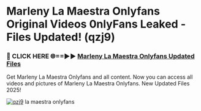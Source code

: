 # Marleny La Maestra Onlyfans Original Videos 0nlyFans Leaked - Files Updated! (qzj9)

<h3>🔴 CLICK HERE 🌐==►► <a href="https://tinyurl.com/x26r9saj" rel="nofollow">Marleny La Maestra Onlyfans Updated Files</a></h3>

Get Marleny La Maestra Onlyfans and all content. Now you can access all videos and pictures of Marleny La Maestra Onlyfans. New Updated Files 2025!

[![qzj9](https://i.imgur.com/LkgZPqh.gif)](https://tinyurl.com/x26r9saj)
la maestra onlyfans